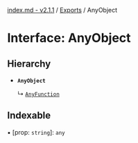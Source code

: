[index.md - v2.1.1](../README.md) / [Exports](../modules.md) / AnyObject

# Interface: AnyObject

## Hierarchy

-   **`AnyObject`**

    ↳ [`AnyFunction`](AnyFunction.md)

## Indexable

▪ [prop: `string`]: `any`
